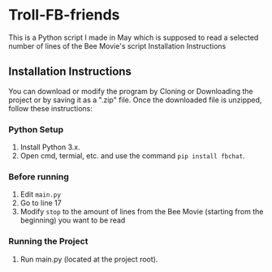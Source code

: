 # Troll-FB-friends
This is a Python script I made in May which is supposed to read a selected number of lines of the Bee Movie's script
Installation Instructions
## Installation Instructions
You can download or modify the program by Cloning or Downloading the project or by saving it as a ".zip" file.
Once the downloaded file is unzipped, follow these instructions:

### Python Setup
1. Install Python 3.x.
2. Open cmd, termial, etc. and use the command `pip install fbchat`.

### Before running
1. Edit `main.py`
2. Go to line 17
3. Modify `stop` to the amount of lines from the Bee Movie (starting from the beginning) you want to be read

### Running the Project
1. Run main.py (located at the project root).
